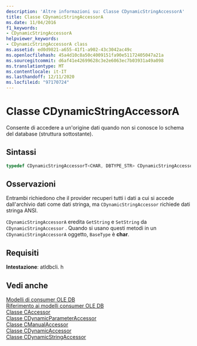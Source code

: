 ```yaml
---
description: 'Altre informazioni su: Classe CDynamicStringAccessorA'
title: Classe CDynamicStringAccessorA
ms.date: 11/04/2016
f1_keywords:
- CDynamicStringAccessorA
helpviewer_keywords:
- CDynamicStringAccessorA class
ms.assetid: ed0d9821-a655-41f1-a902-43c3042ac49c
ms.openlocfilehash: 45a4d10c8a50c4009151fa90e51172405047a21a
ms.sourcegitcommit: d6af41e42699628c3e2e6063ec7b03931a49a098
ms.translationtype: MT
ms.contentlocale: it-IT
ms.lasthandoff: 12/11/2020
ms.locfileid: "97170724"
---
```

# <a name="cdynamicstringaccessora-class"></a>Classe CDynamicStringAccessorA

Consente di accedere a un'origine dati quando non si conosce lo schema del database (struttura sottostante).

## <a name="syntax"></a>Sintassi

```cpp
typedef CDynamicStringAccessorT<CHAR, DBTYPE_STR> CDynamicStringAccessorA;
```

## <a name="remarks"></a>Osservazioni

Entrambi richiedono che il provider recuperi tutti i dati a cui si accede dall'archivio dati come dati stringa, ma `CDynamicStringAccessor` richiede dati stringa ANSI.

`CDynamicStringAccessorA` eredita `GetString` e `SetString` da `CDynamicStringAccessor` . Quando si usano questi metodi in un `CDynamicStringAccessorA` oggetto, `BaseType` è **char**.

## <a name="requirements"></a>Requisiti

**Intestazione**: atldbcli. h

## <a name="see-also"></a>Vedi anche

[Modelli di consumer OLE DB](../../data/oledb/ole-db-consumer-templates-cpp.md)<br/>
[Riferimento ai modelli consumer OLE DB](../../data/oledb/ole-db-consumer-templates-reference.md)<br/>
[Classe CAccessor](../../data/oledb/caccessor-class.md)<br/>
[Classe CDynamicParameterAccessor](../../data/oledb/cdynamicparameteraccessor-class.md)<br/>
[Classe CManualAccessor](../../data/oledb/cmanualaccessor-class.md)<br/>
[Classe CDynamicAccessor](../../data/oledb/cdynamicaccessor-class.md)<br/>
[Classe CDynamicStringAccessor](../../data/oledb/cdynamicstringaccessor-class.md)<br/>
